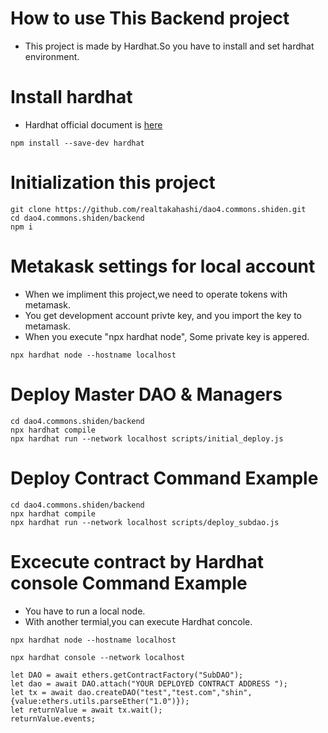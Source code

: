 # How to use This Backend project
- This project is made by Hardhat.So you have to install and set hardhat environment.

# Install hardhat
- Hardhat official document is [here](https://hardhat.org/)
```
npm install --save-dev hardhat
```
# Initialization this project
```
git clone https://github.com/realtakahashi/dao4.commons.shiden.git
cd dao4.commons.shiden/backend
npm i
```
# Metakask settings for local account
- When we impliment this project,we need to operate tokens with metamask.
- You get development account privte key, and you import the key to metamask.
- When you execute "npx hardhat node", Some private key is appered.
```
npx hardhat node --hostname localhost
```
# Deploy Master DAO & Managers
```
cd dao4.commons.shiden/backend
npx hardhat compile
npx hardhat run --network localhost scripts/initial_deploy.js 
```

# Deploy Contract Command Example
```
cd dao4.commons.shiden/backend
npx hardhat compile
npx hardhat run --network localhost scripts/deploy_subdao.js 
```

# Excecute contract by Hardhat console Command Example
- You have to run a local node.
- With another termial,you can execute Hardhat concole.
```
npx hardhat node --hostname localhost 
```
```
npx hardhat console --network localhost
```
```
let DAO = await ethers.getContractFactory("SubDAO");
let dao = await DAO.attach("YOUR DEPLOYED CONTRACT ADDRESS ");
let tx = await dao.createDAO("test","test.com","shin",{value:ethers.utils.parseEther("1.0")});
let returnValue = await tx.wait();
returnValue.events;
```
